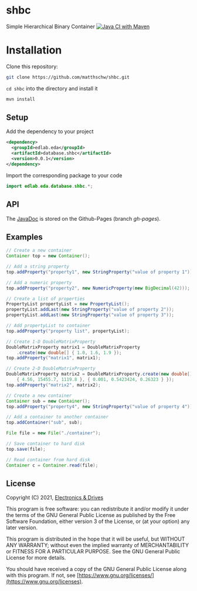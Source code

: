# shbc
Simple Hierarchical Binary Container
[![Java CI with Maven](https://github.com/matthschw/shbc/actions/workflows/maven.yml/badge.svg)](https://github.com/matthschw/shbc/actions/workflows/maven.yml)

# Installation

Clone this repository:

```bash
git clone https://github.com/matthschw/shbc.git
```

`cd shbc` into the directory and install it

```bash
mvn install
```

## Setup
Add the dependency to your project

```xml
<dependency>
  <groupId>edlab.eda</groupId>
  <artifactId>database.shbc</artifactId>
  <version>0.0.1</version>
</dependency>
```

Import the corresponding package to your code
```java
import edlab.eda.database.shbc.*;
```
## API

The [JavaDoc](https://matthschw.github.io/shbc/)
is stored on the Github-Pages (branch *gh-pages*).

## Examples

```java
// Create a new container
Container top = new Container();

// Add a string property
top.addProperty("property1", new StringProperty("value of property 1"));

// Add a numeric property
top.addProperty("property2", new NumericProperty(new BigDecimal(42)));

// Create a list of properties
PropertyList propertyList = new PropertyList();
propertyList.addLast(new StringProperty("value of property 2"));
propertyList.addLast(new StringProperty("value of property 3"));

// Add propertyList to container
top.addProperty("property list", propertyList);

// Create 1-D DoubleMatrixProperty
DoubleMatrixProperty matrix1 = DoubleMatrixProperty
    .create(new double[] { 1.0, 1.6, 1.9 });
top.addProperty("matrix1", matrix1);

// Create 2-D DoubleMatrixProperty
DoubleMatrixProperty matrix2 = DoubleMatrixProperty.create(new double[][] {
    { 4.56, 15455.7, 1119.8 }, { 0.001, 0.5423424, 0.26323 } });
top.addProperty("matrix2", matrix2);

// Create a new container
Container sub = new Container();
top.addProperty("property4", new StringProperty("value of property 4"));

// Add a container to another container
top.addContainer("sub", sub);

File file = new File("./container");

// Save container to hard disk
top.save(file);

// Read container from hard disk
Container c = Container.read(file);
```
## License

Copyright (C) 2021, [Electronics & Drives](https://www.electronics-and-drives.de/)

This program is free software: you can redistribute it and/or modify
it under the terms of the GNU General Public License as published by
the Free Software Foundation, either version 3 of the License, or
(at your option) any later version.

This program is distributed in the hope that it will be useful,
but WITHOUT ANY WARRANTY; without even the implied warranty of
MERCHANTABILITY or FITNESS FOR A PARTICULAR PURPOSE.  See the
GNU General Public License for more details.

You should have received a copy of the GNU General Public License
along with this program. If not, see 
[https://www.gnu.org/licenses/](https://www.gnu.org/licenses).
